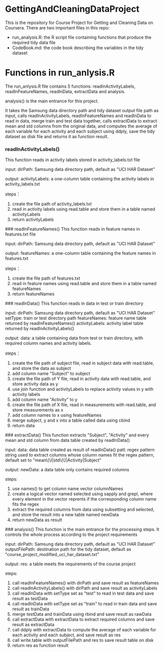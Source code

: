 GettingAndCleaningDataProject
=============================

This is the repository for Course Project for Getting and Cleaning Data on Coursera. There are two important files in this repo:
* run_analysis.R: the R script file containing functions that produce the required tidy data file
* CodeBook.md: the code book describing the variables in the tidy dataset

Functions in run_anlysis.R
=============================

The run_anlysis.R file contains 5 functions: readInActivityLabels, readInFeatureNames, readInData, extractData and analysis.

analysis() is the main entrance for this project. 

It takes the Samsung data directory path and tidy dataset output file path as input, calls readInActivityLabels, readInFeatureNames and readInData to read in data, merge train and test data together, calls extractData to extract mean and std columns from the original data, and computes the average of each variable for each activity and each subject using ddply, save the tidy dataset as disk file and returns it as function result.

### readInActivityLabels()
This function reads in activity labels stored in activity_labels.txt file

input:
dirPath: Samsung data directory path, default as "UCI HAR Dataset"

output:
activityLabels: a one-column table containing the activity labels in activity_labels.txt

steps：
<ol>
<li>create the file path of activity_labels.txt</li>
<li>read in activity labels using read.table and store them in a table named activityLabels</li>
<li>return activityLabels</li>
</ol>
### readInFeatureNames()
This function reads in feature names in features.txt file

input:
dirPath: Samsung data directory path, default as "UCI HAR Dataset"

output:
featureNames: a one-column table containing the feature names in features.txt

steps：
<ol>
<li>create the file path of features.txt</li>
<li>read in feature names using read.table and store them in a table named featureNames</li>
<li>return featureNames</li>
</ol>
### readInData()
This function reads in data in test or train directory

input:
dirPath: Samsung data directory path, default as "UCI HAR Dataset"
setType: train or test directory path
featureNames: feature name table returned by readInFeatureNames()
activityLabels: activity label table returned by readInActivityLabels()

output:
data: a table containing data from test or train directory, with required column names and activity labels.

steps：
<ol>
<li>create the file path of subject file, read in subject data with read.table, and store the data as subject</li>
<li>add column name "Subject" to subject</li>
<li>create the file path of Y file, read in activity data with read.table, and store activity data as y</li>
<li>use join function and activityLabels to replace activity values in y with activity labels</li>
<li>add column name "Activity" to y</li>
<li>create the file path of X file, read in measurements with read.table, and store measurements as x</li>
<li>add column names to x using featureNames</li>
<li>merge subject, y and x into a table called data using cbind</li>
<li>return data</li>
</ol>
### extractData()
This function extracts "Subject", "Activity" and every mean and std column from data table created by readInData()

input:
data: data table created as result of readInData()
patt: regex pattern string used to extract columns whose column names fit the regex pattern, default set to "mean\\(\\)|std\\(\\)|Activity|Subject"

output:
newData: a data table only contains required columns 

steps:
<ol>
<li>use names() to get column name vector columnNames</li>
<li>create a logical vector named selected using sapply and grepl, where every element in the vector reprents if the corresponding column name fits the regex</li>
<li>extract the required columns from data using subsetting and selected, and store the result into a new table named newData</li>
<li>return newData as result</li>
</ol>
### analysis()
This function is the main entrance for the processing steps. It controls the whole process according to the project requirements

input:
dirPath: Samsung data directory path, default as "UCI HAR Dataset"
outputFilePath: destination path for the tidy dataset, default as "course_project_modified_uci_har_dataset.txt"

output:
res: a table meets the requirements of the course project

steps:
<ol>
<li>call readInFeatureNames() with dirPath and save result as featureNames</li>
<li>call readInActivityLabels() with dirPath and save result as activityLabels</li>
<li>call readInData with setType set as "test" to read in test data and save result as testData</li>
<li>call readInData with setType set as "train" to read in train data and save result as trainData</li>
<li>merge testData and trainData using rbind and save result as rawData</li>
<li>call extractData with extractData to extract required columns and save result as extractData</li>
<li>call ddply with extractData to compute the average of each variable for each activity and each subject, and save result as res</li>
<li>call write.table with outputFilePath and res to save result table on disk</li>
<li>return res as function result</li>
</ol>
